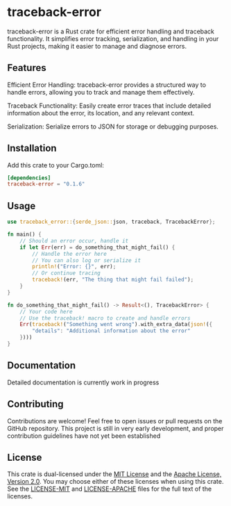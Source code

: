 # traceback-error

traceback-error is a Rust crate for efficient error handling and traceback functionality. It simplifies error tracking, serialization, and handling in your Rust projects, making it easier to manage and diagnose errors.

## Features

Efficient Error Handling: traceback-error provides a structured way to handle errors, allowing you to track and manage them effectively.

Traceback Functionality: Easily create error traces that include detailed information about the error, its location, and any relevant context.

Serialization: Serialize errors to JSON for storage or debugging purposes.

## Installation

Add this crate to your Cargo.toml:

```toml
[dependencies]
traceback-error = "0.1.6"
```

## Usage

```rust
use traceback_error::{serde_json::json, traceback, TracebackError};

fn main() {
    // Should an error occur, handle it
    if let Err(err) = do_something_that_might_fail() {
        // Handle the error here
        // You can also log or serialize it
        println!("Error: {}", err);
        // Or continue tracing
        traceback!(err, "The thing that might fail failed");
    }
}

fn do_something_that_might_fail() -> Result<(), TracebackError> {
    // Your code here
    // Use the traceback! macro to create and handle errors
    Err(traceback!("Something went wrong").with_extra_data(json!({
        "details": "Additional information about the error"
    })))
}
```

## Documentation

Detailed documentation is currently work in progress

## Contributing

Contributions are welcome! Feel free to open issues or pull requests on the GitHub repository.
This project is still in very early development, and proper contribution guidelines have not yet been established

## License

This crate is dual-licensed under the [MIT License](LICENSE-MIT) and the [Apache License, Version 2.0](LICENSE-APACHE). You may choose either of these licenses when using this crate. See the [LICENSE-MIT](LICENSE-MIT) and [LICENSE-APACHE](LICENSE-APACHE) files for the full text of the licenses.
